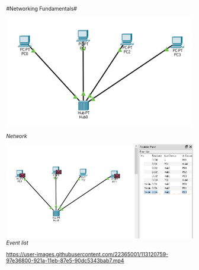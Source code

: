



#Networking Fundamentals#

![](images/Screenshot_1.png)

_Network_

![](images/Screenshot_2.png)
_Event list_


https://user-images.githubusercontent.com/22365001/113120759-97e36800-921a-11eb-87e5-90dc5343bab7.mp4
